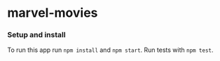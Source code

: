 # marvel-movies

### Setup and install

To run this app  run `npm install` and `npm start`. Run tests with `npm test`.
